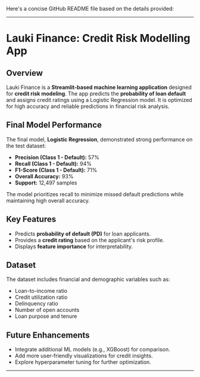 Here's a concise GitHub README file based on the details provided:

---

# Lauki Finance: Credit Risk Modelling App

## Overview
Lauki Finance is a **Streamlit-based machine learning application** designed for **credit risk modeling**. The app predicts the **probability of loan default** and assigns credit ratings using a Logistic Regression model. It is optimized for high accuracy and reliable predictions in financial risk analysis.

## Final Model Performance
The final model, **Logistic Regression**, demonstrated strong performance on the test dataset:

- **Precision (Class 1 - Default):** 57%  
- **Recall (Class 1 - Default):** 94%  
- **F1-Score (Class 1 - Default):** 71%  
- **Overall Accuracy:** 93%  
- **Support:** 12,497 samples

The model prioritizes recall to minimize missed default predictions while maintaining high overall accuracy.

## Key Features
- Predicts **probability of default (PD)** for loan applicants.
- Provides a **credit rating** based on the applicant's risk profile.
- Displays **feature importance** for interpretability.

## Dataset
The dataset includes financial and demographic variables such as:
- Loan-to-income ratio
- Credit utilization ratio
- Delinquency ratio
- Number of open accounts
- Loan purpose and tenure


## Future Enhancements
- Integrate additional ML models (e.g., XGBoost) for comparison.
- Add more user-friendly visualizations for credit insights.
- Explore hyperparameter tuning for further optimization.

---
